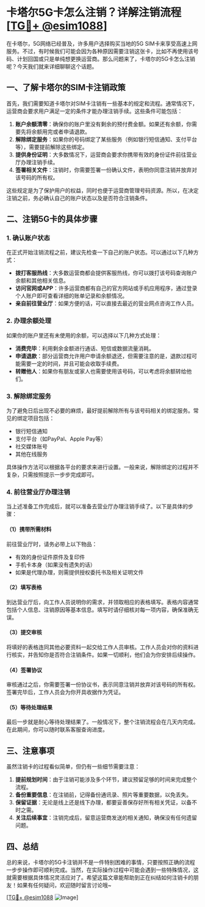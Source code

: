# 卡塔尔5G卡怎么注销？详解注销流程[[TG💪+ @esim1088](https://t.me/s/esim1088)]

在卡塔尔，5G网络已经普及，许多用户选择购买当地的5G SIM卡来享受高速上网服务。不过，有时候我们可能会因为各种原因需要注销这张卡，比如不再使用该号码、计划回国或只是单纯想更换运营商。那么问题来了，卡塔尔的5G卡怎么注销呢？今天我们就来详细聊聊这个话题。

## 一、了解卡塔尔的SIM卡注销政策

首先，我们需要知道卡塔尔对SIM卡注销有一些基本的规定和流程。通常情况下，运营商会要求用户满足一定的条件才能办理注销手续。这些条件可能包括：

1. **账户余额清零**：确保你的账户里没有剩余的预付费金额。如果还有余额，你需要先将余额用完或者申请退款。
2. **解除绑定服务**：如果你的号码绑定了某些服务（例如银行短信通知、支付平台等），需要提前解除这些绑定。
3. **提供身份证明**：大多数情况下，运营商会要求你携带有效的身份证件前往营业厅办理注销手续。
4. **签署相关文件**：注销时，你需要签署一份确认文件，表明你同意注销并放弃对该号码的所有权。

这些规定是为了保护用户的权益，同时也便于运营商管理号码资源。所以，在决定注销之前，务必确认自己的账户状态以及是否符合注销条件。

## 二、注销5G卡的具体步骤

### 1. 确认账户状态

在正式开始注销流程之前，建议先检查一下自己的账户状态。可以通过以下几种方式：

- **拨打客服热线**：大多数运营商都会提供客服热线，你可以拨打该号码查询账户余额和其他相关信息。
- **访问官网或APP**：许多运营商都有自己的官方网站或手机应用程序，通过登录个人账户即可查看详细的账单记录和余额情况。
- **亲自前往营业厅**：如果方便的话，可以直接去最近的营业网点咨询工作人员。

### 2. 办理余额处理

如果你的账户里还有未使用的余额，可以选择以下几种方式处理：

- **消费完毕**：利用剩余金额进行通话、短信或数据流量消耗。
- **申请退款**：部分运营商允许用户申请余额退还，但需要注意的是，退款过程可能需要一定的时间，并且可能会收取手续费。
- **转赠他人**：如果你有朋友或家人也需要使用该号码，可以考虑将余额转给他们。

### 3. 解除绑定服务

为了避免日后出现不必要的麻烦，最好提前解除所有与该号码相关的绑定服务。常见的绑定项目包括：

- 银行短信通知
- 支付平台（如PayPal、Apple Pay等）
- 社交媒体账号
- 其他在线服务

具体操作方法可以根据各平台的要求来进行设置。一般来说，解除绑定的过程并不复杂，只需按照提示一步步完成即可。

### 4. 前往营业厅办理注销

当上述准备工作完成后，就可以准备去营业厅办理注销手续了。以下是具体的步骤：

#### （1）携带所需材料

前往营业厅时，请务必带上以下物品：

- 有效的身份证件原件及复印件
- 手机卡本身（如果没有遗失的话）
- 如果是代理办理，则需提供授权委托书及相关证明文件

#### （2）填写表格

到达营业厅后，向工作人员说明你的需求，并领取相应的表格填写。表格内容通常包括个人信息、注销原因等基本信息。填写时请仔细核对每一项内容，确保准确无误。

#### （3）提交审核

将填好的表格连同其他必要资料一起交给工作人员审核。工作人员会对你的资料进行核实，并告知你是否符合注销条件。如果一切顺利，他们会为你安排后续操作。

#### （4）签署协议

审核通过之后，你需要签署一份协议书，表示同意注销并放弃对该号码的所有权。签署完毕后，工作人员会为你开具收据作为凭证。

#### （5）等待处理结果

最后一步就是耐心等待处理结果了。一般情况下，整个注销流程会在几天内完成。在此期间，你可以随时联系客服查询进度。

## 三、注意事项

虽然注销卡的过程看似简单，但仍有一些细节需要注意：

1. **提前规划时间**：由于注销可能涉及多个环节，建议预留足够的时间来完成整个流程。
2. **备份重要信息**：在注销前，记得备份通讯录、照片等重要数据，以免丢失。
3. **保留证据**：无论是线上还是线下办理，都要妥善保存好所有相关凭证，以备不时之需。
4. **关注后续事宜**：注销完成后，留意运营商发送的相关通知，确保没有任何遗留问题。

## 四、总结

总的来说，卡塔尔的5G卡注销并不是一件特别困难的事情，只要按照正确的流程一步步操作即可顺利完成。当然，在实际操作过程中可能会遇到一些特殊情况，这就需要根据具体情况灵活应对了。希望这篇文章能帮助到正在纠结如何注销卡的朋友！如果有任何疑问，欢迎随时留言讨论哦~

[[TG💪+ @esim1088](https://t.me/s/esim1088) ![Image](https://i.postimg.cc/4NQfJmqS/Snipaste-2025-05-13-00-14-12.png)]
